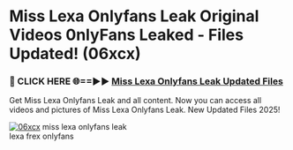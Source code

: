 # Miss Lexa Onlyfans Leak Original Videos 0nlyFans Leaked - Files Updated! (06xcx)

<h3>🔴 CLICK HERE 🌐==►► <a href="https://hetstrat.blog/NMqPAm" rel="nofollow">Miss Lexa Onlyfans Leak Updated Files</a></h3>

Get Miss Lexa Onlyfans Leak and all content. Now you can access all videos and pictures of Miss Lexa Onlyfans Leak. New Updated Files 2025!

[![06xcx](https://i.imgur.com/K7sEzmb.gif)](https://hetstrat.blog/NMqPAm)
miss lexa onlyfans leak<br>
lexa frex onlyfans